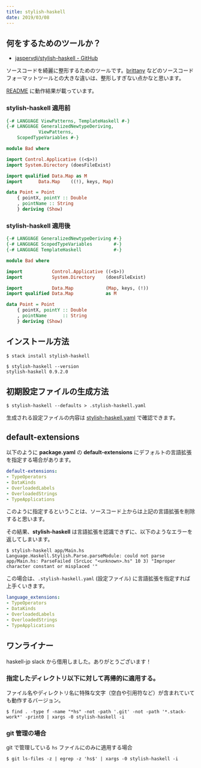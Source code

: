 ```yaml
---
title: stylish-haskell
date: 2019/03/08
---
```


## 何をするためのツールか？

- [jaspervdj/stylish-haskell - GitHub](https://github.com/jaspervdj/stylish-haskell)

ソースコードを綺麗に整形するためのツールです。[brittany](https://github.com/lspitzner/brittany) などのソースコードフォーマットツールとの大きな違いは、整形しすぎない点かなと思います。

[README](https://github.com/jaspervdj/stylish-haskell/blob/master/README.markdown) に動作結果が載っています。

### stylish-haskell 適用前

```haskell
{-# LANGUAGE ViewPatterns, TemplateHaskell #-}
{-# LANGUAGE GeneralizedNewtypeDeriving,
            ViewPatterns,
    ScopedTypeVariables #-}

module Bad where

import Control.Applicative ((<$>))
import System.Directory (doesFileExist)

import qualified Data.Map as M
import      Data.Map    ((!), keys, Map)

data Point = Point
    { pointX, pointY :: Double
    , pointName :: String
    } deriving (Show)
```

### stylish-haskell 適用後

```haskell
{-# LANGUAGE GeneralizedNewtypeDeriving #-}
{-# LANGUAGE ScopedTypeVariables        #-}
{-# LANGUAGE TemplateHaskell            #-}

module Bad where

import           Control.Applicative ((<$>))
import           System.Directory    (doesFileExist)

import           Data.Map            (Map, keys, (!))
import qualified Data.Map            as M

data Point = Point
    { pointX, pointY :: Double
    , pointName      :: String
    } deriving (Show)
```

## インストール方法

```shell
$ stack install stylish-haskell

$ stylish-haskell --version
stylish-haskell 0.9.2.0
```

## 初期設定ファイルの生成方法

```shell
$ stylish-haskell --defaults > .stylish-haskell.yaml
```

生成される設定ファイルの内容は [stylish-haskell.yaml](https://github.com/jaspervdj/stylish-haskell/blob/master/data/stylish-haskell.yaml) で確認できます。

## default-extensions

以下のように **package.yaml** の **default-extensions** にデフォルトの言語拡張を指定する場合があります。

```yaml
default-extensions:
- TypeOperators
- DataKinds
- OverloadedLabels
- OverloadedStrings
- TypeApplications
```

このように指定するということは、ソースコード上からは上記の言語拡張を削除すると思います。

その結果、**stylish-haskell** は言語拡張を認識できずに、以下のようなエラーを返してしまいます。

```shell
$ stylish-haskell app/Main.hs
Language.Haskell.Stylish.Parse.parseModule: could not parse app/Main.hs: ParseFailed (SrcLoc "<unknown>.hs" 10 3) "Improper character constant or misplaced '"
```

この場合は、`.stylish-haskell.yaml` (設定ファイル) に言語拡張を指定すれば上手くいきます。

```yaml
language_extensions:
- TypeOperators
- DataKinds
- OverloadedLabels
- OverloadedStrings
- TypeApplications
```

## ワンライナー

haskell-jp slack から借用しました。ありがとうございます！

### 指定したディレクトリ以下に対して再帰的に適用する。

ファイル名やディレクトリ名に特殊な文字（空白や引用符など）が含まれていても動作するバージョン。

```shell
$ find . -type f -name "*hs" -not -path '.git' -not -path '*.stack-work*' -print0 | xargs -0 stylish-haskell -i
```

### git 管理の場合

git で管理している `hs` ファイルにのみに適用する場合

```shell
$ git ls-files -z | egrep -z 'hs$' | xargs -0 stylish-haskell -i
```